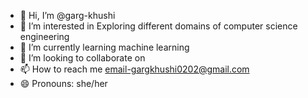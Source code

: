 - 👋 Hi, I’m @garg-khushi
- 👀 I’m interested in Exploring different domains of computer science engineering
- 🌱 I’m currently learning machine learning
- 💞️ I’m looking to collaborate on 
- 📫 How to reach me email-gargkhushi0202@gmail.com
- 😄 Pronouns: she/her


<!---
garg-khushi/garg-khushi is a ✨ special ✨ repository because its `README.md` (this file) appears on your GitHub profile.
You can click the Preview link to take a look at your changes.
--->
